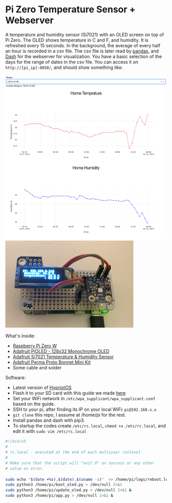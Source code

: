 # Pi Zero Temperature Sensor + Webserver

A temperature and humidity sensor (Si7021) with an OLED screen on top of Pi Zero. 
The OLED shows temperature in C and F, and humidity. It is refreshed every 15 seconds.
In the background, the average of every half an hour is recorded in a csv file. 
The csv file is later read by [pandas](https://pandas.pydata.org/), and 
[Dash](https://plot.ly/dash/) for the webserver for visualization.
You have a basic selection of the days for the range of dates in the
csv file. You can access it on `http://[pi_ip]:8050/`, and should show something like:

![](webserver.png)
![](pi.png)

What's inside:
- [Raspberry Pi Zero W](https://www.adafruit.com/product/3400)
- [Adafruit PiOLED - 128x32 Monochrome OLED](https://www.adafruit.com/product/3527)
- [Adafruit Si7021 Temperature & Humidity Sensor](https://www.adafruit.com/product/3251)
- [Adafruit Perma Proto Bonnet Mini Kit](https://www.adafruit.com/product/3203)
- Some cable and solder

Software:
- Latest version of [HypriotOS](https://blog.hypriot.com/)
- Flash it to your SD card with this guide we made [here](https://parallel-ml.github.io/docs/getting-started/setting-up-pi/)
- Set your WiFi network in `/etc/wpa_supplicant/wpa_supplicant.conf` based on the guide.
- SSH to your pi, after finding its IP on your local WiFi: `pi@192.168.x.x`
- `git clone` this repo, I assume at /home/pi for the rest.
- Install pandas and dash with pip3.
- To startup the codes create `/etc/rc.local`, `chmod +x /etc/rc.local`, and edit it with `sudo vim /etc/rc.local`
```BASH
#!/bin/sh
#
# rc.local - executed at the end of each multiuser runlevel
#
# Make sure that the script will "exit 0" on success or any other
# value on error.

sudo echo "$(date +%s),$(date),$(uname -a)"  >> /home/pi/logs/reboot.log
sudo python3 /home/pi/boot_oled.py > /dev/null 2>&1
sudo python3 /home/pi/update_oled.py > /dev/null 2>&1 &
sudo python3 /home/pi/app.py > /dev/null 2>&1 &
```
